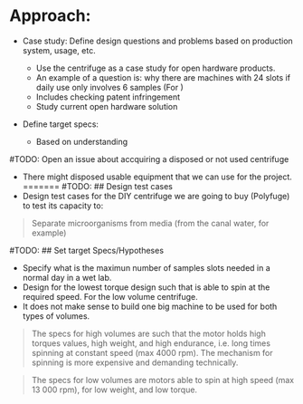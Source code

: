 
# Approach:
- Case study: Define design questions and problems based on production system, usage, etc.
  - Use the centrifuge as a case study for open hardware products.
  - An example of a question is: why there are machines with 24 slots if daily use only involves 6 samples
  (For )
  - Includes checking patent infringement
  - Study current open hardware solution



- Define target specs:
  - Based on understanding


#TODO: Open an issue about accquiring a disposed or not used centrifuge
- There might disposed usable equipment that we can use for the project.
=======
#TODO: ## Design test cases
 - Design test cases for the DIY centrifuge we are going to buy (Polyfuge) to test its capacity to:
  > Separate microorganisms from media (from the canal water, for example)


#TODO: ## Set target Specs/Hypotheses
 - Specify what is the maximun number of samples slots needed in a normal day in a wet lab.
 - Design for the lowest torque design such that is able to spin at the required speed. For the low volume centrifuge.
 - It does not make sense to build one big machine to be used for both types of volumes.
 > The specs for high volumes are such that the motor holds high torques values, high weight, and high endurance, i.e. long times spinning at constant speed (max 4000 rpm). The mechanism for spinning is more expensive and demanding technically.

 > The specs for low volumes are motors able to spin at high speed (max 13 000 rpm), for low weight, and low torque.
